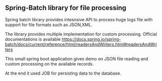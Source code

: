 ## Spring-Batch library for file processing

Spring batch library provides intesnsive API to process huge logs file with support for file formats such as JSON,XML.

The library provides multiple implementation for custom processing. Official documentations is available https://docs.spring.io/spring-batch/docs/current/reference/html/readersAndWriters.html#readersAndWriters

This small spring boot application gives demo on JSON file reading and custom processing on the available records.

At the end it used JOB for persisting data to the database.



